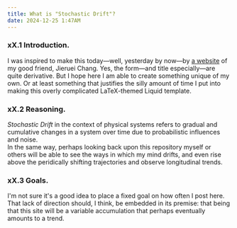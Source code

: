 ```yaml
---
title: What is "Stochastic Drift"?
date: 2024-12-25 1:47AM
---
```

### xX.1 Introduction.
I was inspired to make this today—well, yesterday by now—by [a website](https://knosmos.github.io/brownian/) of my good friend, Jieruei Chang. Yes, the form—and title especially—are quite derivative. But I hope here I am able to create something unique of my own. Or at least something that justifies the silly amount of time I put into making this overly complicated LaTeX-themed Liquid template.
<br>
### xX.2 Reasoning.
*Stochastic Drift* in the context of physical systems refers to gradual and cumulative changes in a system over time due to probabilistic influences and noise. 
<br>In the same way, perhaps looking back upon this repository myself or others will be able to see the ways in which my mind drifts, and even rise above the peridically shifting trajectories and observe longitudinal trends. 
<br>
### xX.3 Goals.
I'm not sure it's a good idea to place a fixed goal on how often I post here. That lack of direction should, I think, be embedded in its premise: that being that this site will be a variable accumulation that perhaps eventually amounts to a trend.